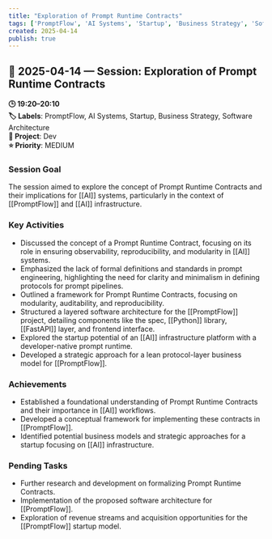 ```yaml
---
title: "Exploration of Prompt Runtime Contracts"
tags: ['PromptFlow', 'AI Systems', 'Startup', 'Business Strategy', 'Software Architecture']
created: 2025-04-14
publish: true
---
```


## 📅 2025-04-14 — Session: Exploration of Prompt Runtime Contracts

**🕒 19:20–20:10**  
**🏷️ Labels**: PromptFlow, AI Systems, Startup, Business Strategy, Software Architecture  
**📂 Project**: Dev  
**⭐ Priority**: MEDIUM  


### Session Goal
The session aimed to explore the concept of Prompt Runtime Contracts and their implications for [[AI]] systems, particularly in the context of [[PromptFlow]] and [[AI]] infrastructure.

### Key Activities
- Discussed the concept of a Prompt Runtime Contract, focusing on its role in ensuring observability, reproducibility, and modularity in [[AI]] systems.
- Emphasized the lack of formal definitions and standards in prompt engineering, highlighting the need for clarity and minimalism in defining protocols for prompt pipelines.
- Outlined a framework for Prompt Runtime Contracts, focusing on modularity, auditability, and reproducibility.
- Structured a layered software architecture for the [[PromptFlow]] project, detailing components like the spec, [[Python]] library, [[FastAPI]] layer, and frontend interface.
- Explored the startup potential of an [[AI]] infrastructure platform with a developer-native prompt runtime.
- Developed a strategic approach for a lean protocol-layer business model for [[PromptFlow]].

### Achievements
- Established a foundational understanding of Prompt Runtime Contracts and their importance in [[AI]] workflows.
- Developed a conceptual framework for implementing these contracts in [[PromptFlow]].
- Identified potential business models and strategic approaches for a startup focusing on [[AI]] infrastructure.

### Pending Tasks
- Further research and development on formalizing Prompt Runtime Contracts.
- Implementation of the proposed software architecture for [[PromptFlow]].
- Exploration of revenue streams and acquisition opportunities for the [[PromptFlow]] startup model.
